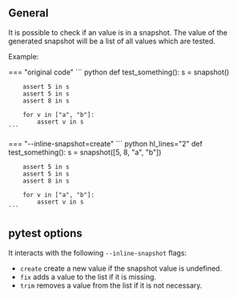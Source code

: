 ## General

It is possible to check if an value is in a snapshot. The value of the generated snapshot will be a list of all values which are tested.

Example:

=== "original code"
    <!-- inline-snapshot: first_block outcome-passed=1 outcome-errors=1 -->
    ``` python
    def test_something():
        s = snapshot()

        assert 5 in s
        assert 5 in s
        assert 8 in s

        for v in ["a", "b"]:
            assert v in s
    ```

=== "--inline-snapshot=create"
    <!-- inline-snapshot: create outcome-passed=1 -->
    ``` python hl_lines="2"
    def test_something():
        s = snapshot([5, 8, "a", "b"])

        assert 5 in s
        assert 5 in s
        assert 8 in s

        for v in ["a", "b"]:
            assert v in s
    ```

## pytest options

It interacts with the following `--inline-snapshot` flags:

- `create` create a new value if the snapshot value is undefined.
- `fix` adds a value to the list if it is missing.
- `trim` removes a value from the list if it is not necessary.
